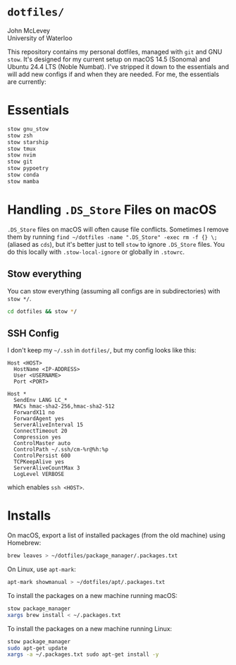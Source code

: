# `dotfiles/`

John McLevey  
University of Waterloo 

This repository contains my personal dotfiles, managed with `git` and GNU `stow`. It's designed for my current setup on macOS 14.5 (Sonoma) and Ubuntu 24.4 LTS (Noble Numbat). I've stripped it down to the essentials and will add new configs if and when they are needed. For me, the essentials are currently:

# Essentials

```zsh
stow gnu_stow
stow zsh
stow starship
stow tmux
stow nvim 
stow git 
stow pypoetry
stow conda 
stow mamba
```

# Handling `.DS_Store` Files on macOS

`.DS_Store` files on macOS will often cause file conflicts. Sometimes I remove them by running `find ~/dotfiles -name ".DS_Store" -exec rm -f {} \;` (aliased as `cds`), but it's better just to tell `stow` to ignore `.DS_Store` files. You do this locally with `.stow-local-ignore` or globally in `.stowrc`.   

## Stow everything

You can stow everything (assuming all configs are in subdirectories) with `stow */`. 

```zsh
cd dotfiles && stow */
```

## SSH Config

I don't keep my `~/.ssh` in `dotfiles/`, but my config looks like this: 

```
Host <HOST> 
  HostName <IP-ADDRESS>
  User <USERNAME>
  Port <PORT>

Host *
  SendEnv LANG LC_*                   
  MACs hmac-sha2-256,hmac-sha2-512    
  ForwardX11 no                       
  ForwardAgent yes                    
  ServerAliveInterval 15              
  ConnectTimeout 20                   
  Compression yes                     
  ControlMaster auto                  
  ControlPath ~/.ssh/cm-%r@%h:%p      
  ControlPersist 600                  
  TCPKeepAlive yes                    
  ServerAliveCountMax 3               
  LogLevel VERBOSE                    
```

which enables `ssh <HOST>`.

# Installs

On macOS, export a list of installed packages (from the old machine) using Homebrew:

```zsh
brew leaves > ~/dotfiles/package_manager/.packages.txt
```

On Linux, use `apt-mark`:

```zsh
apt-mark showmanual > ~/dotfiles/apt/.packages.txt
```

To install the packages on a new machine running macOS:

```zsh
stow package_manager
xargs brew install < ~/.packages.txt
```

To install the packages on a new machine running Linux:

```zsh
stow package_manager
sudo apt-get update
xargs -a ~/.packages.txt sudo apt-get install -y
```
